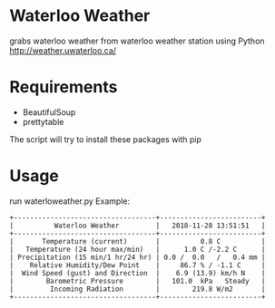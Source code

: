# Waterloo Weather

grabs waterloo weather from waterloo weather station using Python
http://weather.uwaterloo.ca/

# Requirements
 - BeautifulSoup
 - prettytable

The script will try to install these packages with pip

# Usage
run waterloweather.py
Example:
```
+-----------------------------------+-------------------------+
|          Waterloo Weather         |   2018-11-28 13:51:51   |
+-----------------------------------+-------------------------+
|       Temperature (current)       |          0.8 C          |
|   Temperature (24 hour max/min)   |      1.0 C /-2.2 C      |
| Precipitation (15 min/1 hr/24 hr) | 0.0 /  0.0   /   0.4 mm |
|    Relative Humidity/Dew Point    |     86.7 % / -1.1 C     |
|  Wind Speed (gust) and Direction  |    6.9 (13.9) km/h N    |
|        Barometric Pressure        |   101.0  kPa   Steady   |
|         Incoming Radiation        |        219.8 W/m2       |
+-----------------------------------+-------------------------+
```

